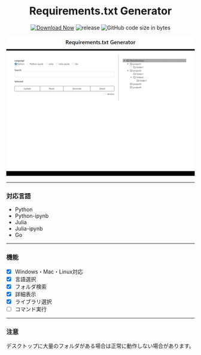 <h1 align="center">Requirements.txt Generator</h1>

<div align="center">

 [![Download Now](https://img.shields.io/badge/-Download%20Now!-%2322A6F2)](https://github.com/ogty/RequirementsGenerator/releases/download/v1.0.5/RequirementsGenerator.zip)
 ![release](https://img.shields.io/github/v/release/ogty/RequirementsGenerator?style=social)
 ![GitHub code size in bytes](https://img.shields.io/github/languages/code-size/ogty/RequirementsGenerator?style=social)
 
</div>

![sample](static/sample.gif)

***

### 対応言語

 - Python
 - Python-ipynb
 - Julia
 - Julia-ipynb
 - Go

***

### 機能

 - [x] Windows・Mac・Linux対応
 - [x] 言語選択
 - [x] フォルダ検索
 - [x] 詳細表示
 - [x] ライブラリ選択 
 - [ ] コマンド実行

***

### 注意

デスクトップに大量のフォルダがある場合は正常に動作しない場合があります。
